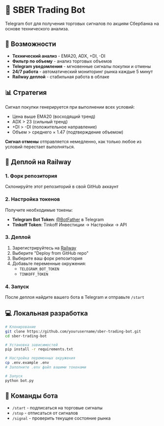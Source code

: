 # 🤖 SBER Trading Bot

Telegram бот для получения торговых сигналов по акциям Сбербанка на основе технического анализа.

## 🎯 Возможности

- **Технический анализ** - EMA20, ADX, +DI, -DI
- **Фильтр по объему** - анализ торговых объемов  
- **Telegram уведомления** - мгновенные сигналы покупки и отмены
- **24/7 работа** - автоматический мониторинг рынка каждые 5 минут
- **Railway деплой** - стабильная работа в облаке

## 📊 Стратегия

Сигнал покупки генерируется при выполнении всех условий:
- Цена выше EMA20 (восходящий тренд)
- ADX > 23 (сильный тренд)  
- +DI > -DI (положительное направление)
- Объем > среднего × 1.47 (подтверждение объемом)

**Сигнал отмены** отправляется немедленно, как только любое из условий перестает выполняться.

## 🚀 Деплой на Railway

### 1. Форк репозитория
Склонируйте этот репозиторий в свой GitHub аккаунт

### 2. Настройка токенов
Получите необходимые токены:
- **Telegram Bot Token**: [@BotFather](https://t.me/BotFather) в Telegram
- **Tinkoff Token**: Tinkoff Инвестиции → Настройки → API

### 3. Деплой
1. Зарегистрируйтесь на [Railway](https://railway.com)
2. Выберите "Deploy from GitHub repo"
3. Выберите ваш форк репозитория
4. Добавьте переменные окружения:
   - `TELEGRAM_BOT_TOKEN`
   - `TINKOFF_TOKEN`

### 4. Запуск
После деплоя найдите вашего бота в Telegram и отправьте `/start`

## 💻 Локальная разработка

```bash
# Клонирование
git clone https://github.com/yourusername/sber-trading-bot.git
cd sber-trading-bot

# Установка зависимостей  
pip install -r requirements.txt

# Настройка переменных окружения
cp .env.example .env
# Заполните .env файл вашими токенами

# Запуск
python bot.py
```

## 🤖 Команды бота

- `/start` - подписаться на торговые сигналы
- `/stop` - отписаться от сигналов  
- `/signal` - проверить текущее состояние рынка
